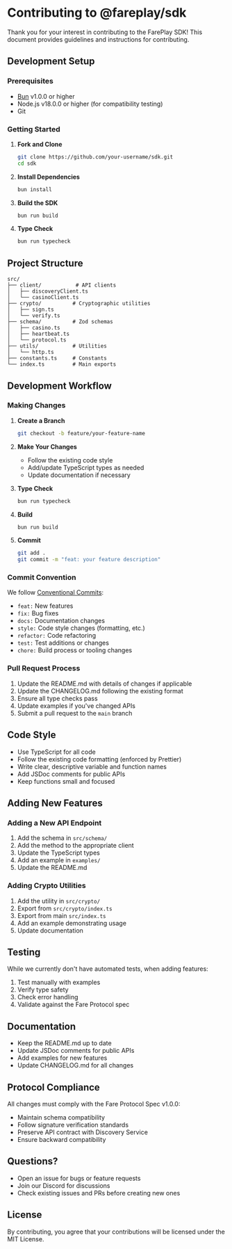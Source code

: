 # Contributing to @fareplay/sdk

Thank you for your interest in contributing to the FarePlay SDK! This document provides guidelines and instructions for contributing.

## Development Setup

### Prerequisites

- [Bun](https://bun.sh) v1.0.0 or higher
- Node.js v18.0.0 or higher (for compatibility testing)
- Git

### Getting Started

1. **Fork and Clone**
   ```bash
   git clone https://github.com/your-username/sdk.git
   cd sdk
   ```

2. **Install Dependencies**
   ```bash
   bun install
   ```

3. **Build the SDK**
   ```bash
   bun run build
   ```

4. **Type Check**
   ```bash
   bun run typecheck
   ```

## Project Structure

```
src/
├── client/           # API clients
│   ├── discoveryClient.ts
│   └── casinoClient.ts
├── crypto/          # Cryptographic utilities
│   ├── sign.ts
│   └── verify.ts
├── schema/          # Zod schemas
│   ├── casino.ts
│   ├── heartbeat.ts
│   └── protocol.ts
├── utils/           # Utilities
│   └── http.ts
├── constants.ts     # Constants
└── index.ts         # Main exports
```

## Development Workflow

### Making Changes

1. **Create a Branch**
   ```bash
   git checkout -b feature/your-feature-name
   ```

2. **Make Your Changes**
   - Follow the existing code style
   - Add/update TypeScript types as needed
   - Update documentation if necessary

3. **Type Check**
   ```bash
   bun run typecheck
   ```

4. **Build**
   ```bash
   bun run build
   ```

5. **Commit**
   ```bash
   git add .
   git commit -m "feat: your feature description"
   ```

### Commit Convention

We follow [Conventional Commits](https://www.conventionalcommits.org/):

- `feat:` New features
- `fix:` Bug fixes
- `docs:` Documentation changes
- `style:` Code style changes (formatting, etc.)
- `refactor:` Code refactoring
- `test:` Test additions or changes
- `chore:` Build process or tooling changes

### Pull Request Process

1. Update the README.md with details of changes if applicable
2. Update the CHANGELOG.md following the existing format
3. Ensure all type checks pass
4. Update examples if you've changed APIs
5. Submit a pull request to the `main` branch

## Code Style

- Use TypeScript for all code
- Follow the existing code formatting (enforced by Prettier)
- Write clear, descriptive variable and function names
- Add JSDoc comments for public APIs
- Keep functions small and focused

## Adding New Features

### Adding a New API Endpoint

1. Add the schema in `src/schema/`
2. Add the method to the appropriate client
3. Update the TypeScript types
4. Add an example in `examples/`
5. Update the README.md

### Adding Crypto Utilities

1. Add the utility in `src/crypto/`
2. Export from `src/crypto/index.ts`
3. Export from main `src/index.ts`
4. Add an example demonstrating usage
5. Update documentation

## Testing

While we currently don't have automated tests, when adding features:

1. Test manually with examples
2. Verify type safety
3. Check error handling
4. Validate against the Fare Protocol spec

## Documentation

- Keep the README.md up to date
- Update JSDoc comments for public APIs
- Add examples for new features
- Update CHANGELOG.md for all changes

## Protocol Compliance

All changes must comply with the Fare Protocol Spec v1.0.0:

- Maintain schema compatibility
- Follow signature verification standards
- Preserve API contract with Discovery Service
- Ensure backward compatibility

## Questions?

- Open an issue for bugs or feature requests
- Join our Discord for discussions
- Check existing issues and PRs before creating new ones

## License

By contributing, you agree that your contributions will be licensed under the MIT License.


